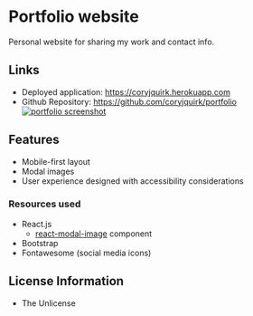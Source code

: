 # Portfolio website
Personal website for sharing my work and contact info.

## Links
* Deployed application: https://coryjquirk.herokuapp.com
* Github Repository: https://github.com/coryjquirk/portfolio
<a href="coryjquirk.herokuapp.com"><img src="https://raw.githubusercontent.com/coryjquirk/portfolio/master/client/public/assets/images/demo.gif" alt="portfolio screenshot"/></a>

## Features
* Mobile-first layout
* Modal images
* User experience designed with accessibility considerations

### Resources used
* React.js
    * [react-modal-image](https://github.com/aautio/react-modal-image) component
* Bootstrap
* Fontawesome (social media icons)

## License Information
* The Unlicense


